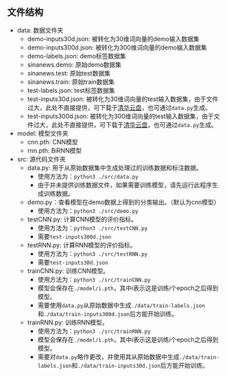 ## 文件结构

- data: 数据文件夹
  - demo-inputs30d.json: 被转化为30维词向量的demo输入数据集
  - demo-inputs300d.json: 被转化为300维词向量的demo输入数据集
  - demo-labels.json: demo标签数据集
  - sinanews.demo: 原始demo数据集
  - sinanews.test: 原始test数据集
  - sinanews.train: 原始train数据集
  - test-labels.json: test标签数据集
  - test-inputs30d.json: 被转化为30维词向量的test输入数据集，由于文件过大，此处不直接提供，可下载于[清华云盘](https://cloud.tsinghua.edu.cn/d/cbf6d193d0a44b70af66/)，也可通过`data.py`生成。
  - test-inputs300d.json: 被转化为300维词向量的test输入数据集，由于文件过大，此处不直接提供，可下载于[清华云盘](https://cloud.tsinghua.edu.cn/d/cbf6d193d0a44b70af66/)，也可通过`data.py`生成。
- model: 模型文件夹
  - cnn.pth: CNN模型
  - rnn.pth: BiRNN模型
- src: 源代码文件夹
  - data.py: 用于从原始数据集中生成处理过的训练数据和标注数据。
    - 使用方法为：`python3 ./src/data.py`
    - 由于并未提供训练数据文件，如果需要训练模型，请先运行此程序生成训练数据。
  - demo.py：查看模型在demo数据上得到的分类输出。（默认为cnn模型）
    - 使用方法为：`python3 ./src/demo.py`
  - testCNN.py: 计算CNN模型的评价指标。
    - 使用方法为：`python3 ./src/testCNN.py`
    - 需要`test-inputs300d.json`
  - testRNN.py: 计算RNN模型的评价指标。
    - 使用方法为：`python3 ./src/testRNN.py`
    - 需要`test-inputs30d.json`
  - trainCNN.py: 训练CNN模型。
    - 使用方法为：`python3 ./src/trainCNN.py`
    - 模型会保存在`./model/i.pth`，其中$i$表示这是训练$i$个epoch之后得到模型。
    - 需要使用`data.py`从原始数据中生成`./data/train-labels.json`和`./data/train-inputs300d.json`后方能开始训练。
  - trainRNN.py: 训练RNN模型。
    - 使用方法为：`python3 ./src/trainRNN.py`
    - 模型会保存在`./model/i.pth`，其中$i$表示这是训练$i$个epoch之后得到模型。
    - 需要对`data.py`略作更改，并使用其从原始数据中生成`./data/train-labels.json`和`./data/train-inputs30d.json`后方能开始训练。